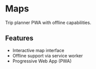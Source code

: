 # Maps

Trip planner PWA with offline capabilities.

## Features
- Interactive map interface
- Offline support via service worker
- Progressive Web App (PWA)